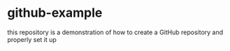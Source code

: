# github-example
this repository is a demonstration of how to create a GitHub repository and properly set it up
